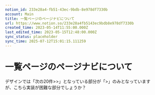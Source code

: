 ```yaml
---
notion_id: 233e28a4-fb51-43ec-9bdb-8e978df7330b
account: Main
title: 一覧ページのページナビについて
url: https://www.notion.so/233e28a4fb5143ec9bdb8e978df7330b
created_time: 2023-05-14T11:55:00.000Z
last_edited_time: 2023-05-15T12:48:00.000Z
sync_status: placeholder
sync_time: 2025-07-12T15:01:15.111259
---
```

# 一覧ページのページナビについて

デザインでは「次の20件>>」となっている部分が「>」のみとなっていますが、こちら実装が困難な部分でしょうか？